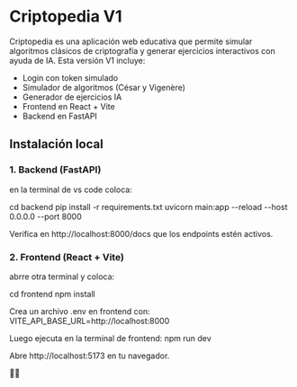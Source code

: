 # Criptopedia V1

Criptopedia es una aplicación web educativa que permite simular algoritmos clásicos de criptografía y generar ejercicios interactivos con ayuda de IA. Esta versión V1 incluye:

- Login con token simulado
- Simulador de algoritmos (César y Vigenère)
- Generador de ejercicios IA
- Frontend en React + Vite
- Backend en FastAPI

## Instalación local

### 1. Backend (FastAPI)
en la terminal de vs code coloca:

cd backend
pip install -r requirements.txt
uvicorn main:app --reload --host 0.0.0.0 --port 8000

Verifica en http://localhost:8000/docs que los endpoints estén activos.

### 2. Frontend (React + Vite)
abrre otra terminal y coloca:

cd frontend
npm install

Crea un archivo .env en frontend con:
VITE_API_BASE_URL=http://localhost:8000

Luego ejecuta en la terminal de frontend:
npm run dev

Abre http://localhost:5173 en tu navegador.






